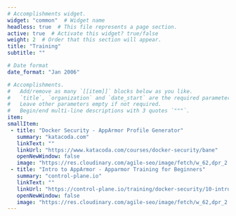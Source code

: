 ```yaml
---
# Accomplishments widget.
widget: "common"  # Widget name
headless: true  # This file represents a page section.
active: true  # Activate this widget? true/false
weight: 2  # Order that this section will appear.
title: "Training"
subtitle: ""

# Date format
date_format: "Jan 2006"

# Accomplishments.
#   Add/remove as many `[[item]]` blocks below as you like.
#   `title`, `organization` and `date_start` are the required parameters.
#   Leave other parameters empty if not required.
#   Begin/end multi-line descriptions with 3 quotes `"""`.
item:
smallItem: 
 - title: "Docker Security - AppArmor Profile Generator"
   summary: "katacoda.com"
   linkText: ""
   linkUrl: "https://www.katacoda.com/courses/docker-security/bane"
   openNewWindow: false
   image: "https://res.cloudinary.com/agile-seo/image/fetch/w_62,dpr_2.0,d_blank_am8gzx.png/https%3A%2F%2Flogo.clearbit.com%2Fkatacoda.com%3Fsize%3D250"
 - title: "Intro to AppArmor - Apparmor Training for Beginners"
   summary: "control-plane.io"
   linkText: ""
   linkUrl: "https://control-plane.io/training/docker-security/10-intro-to-apparmor/"
   openNewWindow: false
   image: "https://res.cloudinary.com/agile-seo/image/fetch/w_62,dpr_2.0,d_blank_am8gzx.png/https%3A%2F%2Flogo.clearbit.com%2Fcontrol-plane.io%3Fsize%3D250"
---
```


